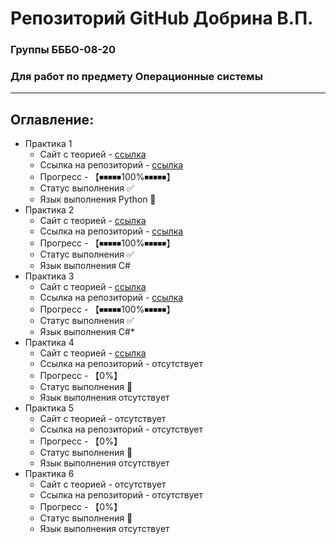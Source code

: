 # Репозиторий GitHub Добрина В.П. 
### Группы БББО-08-20
### Для работ по предмету Операционные системы 
____
## Оглавление:
- Практика 1
  - Сайт с теорией - [ccылка](https://hackmd.io/@0x41/OS_Lab_1)
  - Ссылка на репозиторий - [ccылка](https://github.com/KodyFFy/OS/tree/main/Практика%201)
  - Прогресс -  【⏹⏹⏹⏹⏹100%⏹⏹⏹⏹⏹】
  - Статус выполнения ✅
  - Язык выполнения Python 🐍
- Практика 2
  - Сайт с теорией - [ccылка](https://hackmd.io/@0x41/OS_Lab_2)
  - Ссылка на репозиторий - [ccылка](https://github.com/KodyFFy/OS/tree/main/Практика%202)
  - Прогресс -  【⏹⏹⏹⏹⏹100%⏹⏹⏹⏹⏹】
  - Статус выполнения ✅
  - Язык выполнения C#️
- Практика 3
  - Сайт с теорией - [ccылка](https://hackmd.io/@0x41/OS_Lab_3)
  - Ссылка на репозиторий - [ссылка](https://github.com/KodyFFy/OS/tree/main/Практика%203)
  - Прогресс -  【⏹⏹⏹⏹⏹100%⏹⏹⏹⏹⏹】
  - Статус выполнения ✅
  - Язык выполнения С#️*
- Практика 4
  - Сайт с теорией - [ccылка](https://hackmd.io/@0x41/OS_Lab_4)
  - Ссылка на репозиторий - отсутствует
  - Прогресс -  【0%】
  - Статус выполнения 🔲
  - Язык выполнения  отсутствует
- Практика 5
  - Сайт с теорией - отсутствует
  - Ссылка на репозиторий - отсутствует
  - Прогресс -  【0%】
  - Статус выполнения 🔲
  - Язык выполнения отсутствует
- Практика 6
  - Сайт с теорией - отсутствует
  - Ссылка на репозиторий - отсутствует 
  - Прогресс -  【0%】
  - Статус выполнения 🔲
  - Язык выполнения отсутствует
